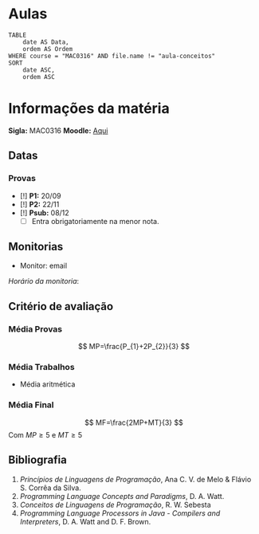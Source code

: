 # Aulas

```dataview
TABLE
	date AS Data,
	ordem AS Ordem
WHERE course = "MAC0316" AND file.name != "aula-conceitos"
SORT
	date ASC,
	ordem ASC
```


# Informações da matéria

**Sigla:** MAC0316
**Moodle:** [Aqui](https://edisciplinas.usp.br/course/view.php?id=114017)

## Datas

### Provas
- [!] **P1:** 20/09
- [!] **P2:** 22/11
- [!] **Psub:** 08/12
	- [ ] Entra obrigatoriamente na menor nota.

## Monitorias

- Monitor: email

_Horário da monitoria_: 

## Critério de avaliação
### Média Provas
$$
MP=\frac{P_{1}+2P_{2}}{3}
$$
### Média Trabalhos
- Média aritmética

### Média Final
$$
MF=\frac{2MP+MT}{3}
$$
Com $MP\geq5$ e $MT\geq 5$
## Bibliografia

1. _Princípios de Linguagens de Programação_, Ana C. V. de Melo & Flávio S. Corrêa da Silva.
2. _Programming Language Concepts and Paradigms_, D. A. Watt.
3. _Conceitos de Linguagens de Programação_, R. W. Sebesta
4. _Programming Language Processors in Java - Compilers and Interpreters_, D. A. Watt and D. F. Brown.